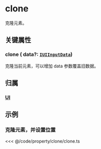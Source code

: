 # clone

克隆元素。

## 关键属性

### clone ( data?: [`IUIInputData`](/api/interfaces/IUIInputData.md))

克隆当前元素，可以增加 data 参数覆盖旧数据。

## 归属

### [UI](/reference/display/UI.md)

## 示例

### 克隆元素，并设置位置

<<< @/code/property/clone/clone.ts
